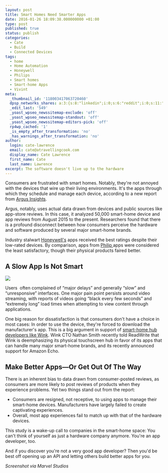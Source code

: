 ```yaml
---
layout: post
title: Smart Homes Need Smarter Apps
date: 2016-01-26 18:09:38.000000000 +01:00
type: post
published: true
status: publish
categories:
  - Cate
  - Build
  - Connected Devices
tags:
  - home
  - Home Automation
  - Honeywell
  - Philips
  - Smart homes
  - Smart-home Apps
  - Vivint
meta:
  _thumbnail_id: '118003417063720460'
  dpsp_networks_shares: a:3:{s:8:"linkedin";i:0;s:6:"reddit";i:0;s:11:"google-plus";i:0;}
  _edit_last: '549'
  _yoast_wpseo_newssitemap-exclude: 'off'
  _yoast_wpseo_newssitemap-standout: 'off'
  _yoast_wpseo_newssitemap-editors-pick: 'off'
  rp4wp_cached: '1'
  _is_empty_after_transformation: 'no'
  _has_warnings_after_transformation: 'no'
author:
  login: cate-lawrence
  email: cate@atravellingcook.com
  display_name: Cate Lawrence
  first_name: Cate
  last_name: Lawrence
excerpt: The software doesn't live up to the hardware
---
```

Consumers are frustrated with smart homes. Notably, they're not annoyed
with the devices that wire up their living environments. It's the apps
through which they schedule and manage each device, according to a new
report from [Argus Insights](http://www.argusinsights.com/).  

Argus, notably, uses actual data drawn from devices and public sources
like app-store reviews. In this case, it analyzed 50,000 smart-home
device and app reviews from August 2015 to the present.
Researchers found that there is a profound disconnect between how
consumers perceive the hardware and software produced by several major
smart-home brands.

Industry stalwart
[Honeywell's](https://readwrite.com/2014/06/11/honeywell-and-vivints-new-smart-home-platforms-openness-is-overrated)
apps received the best ratings despite their low-rated devices. By
comparison, apps
from [Philip ](https://readwrite.com/2014/03/31/smart-lightbulbs-smart-home-philips-hue-lg-samsung)apps
were considered the least satisfactory, though their physical products
faired better.

A Slow App Is Not Smart
-----------------------

![](rw-import/MTM2MTMzMTgwMzM0ODExNzc5.png)

Users  often complained of “major delays” and generally “slow” and
“unresponsive” interfaces. One major pain point persists around video
streaming, with reports of videos going “black every few seconds” and
“extremely long” load times when attempting to view content through
applications. 

One big reason for dissatisfaction is that consumers don't have a choice
in most cases: In order to use the device, they're forced to download
the manufacturer's app. This is a big argument in support of [smart-home
hub developers like
Wink](https://readwrite.com/2014/09/23/wink-relay-touchscreen-wall-panel).
Wink CTO Nathan Smith recently told ReadWrite that Wink is deemphasizing
its physical touchscreen hub in favor of its apps that can handle many
major smart-home brands, and its recently announced support for Amazon
Echo.

Make Better Apps—Or Get Out Of The Way
--------------------------------------

There is an inherent bias to data drawn from consumer-posted reviews, as
consumers are more likely to post reviews of products when they
experience problems. Yet two things stand out from the report:

-   Consumers are resigned, not receptive, to using apps to manage their
    smart-home devices. Manufacturers have largely failed to create
    captivating experiences.
-   Overall, most app experiences fail to match up with that of the
    hardware devices. 

This study is a wake-up call to companies in the smart-home space: You
can't think of yourself as just a hardware company anymore. You're an
app developer, too.

And if you discover you're not a very good app developer? Then you'd be
best off opening up an API and letting others build better apps for you.

*Screenshot via Marvel Studios*
